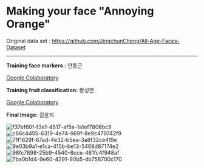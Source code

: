 # Making your face "Annoying Orange"

Original data set : https://github.com/JingchunCheng/All-Age-Faces-Dataset

 ---

**Training face markers :** 안동근

[Google Colaboratory](https://colab.research.google.com/drive/13Eln4I0GqY9sse3tGRdc6keF8xApz5nF?usp=sharing)

**Training fruit classification:** 황성연

[Google Colaboratory](https://colab.research.google.com/drive/1qaiGg2nTZYUVb-M-tScCRodlttEfRDfH?usp=sharing)

**Final Image:** 김윤지


![f37ef60f-f3e1-4517-af5a-1a1ef7806bc9](https://user-images.githubusercontent.com/38284317/146000326-5766b5c9-f79f-4d8b-a254-961e39e62c85.png)
![c66c4455-6319-4e74-969f-8e9c479742f9](https://user-images.githubusercontent.com/38284317/146000338-f58a2a77-1d71-4f02-8248-2d403e468da8.png)
![71f1629f-67ad-4e32-b5ea-3a8f32ce419e](https://user-images.githubusercontent.com/38284317/146000347-188ad00d-66ff-419b-bcea-900d89216c2e.png)
![9e03b9a1-e1ca-415b-be13-5468d87174e2](https://user-images.githubusercontent.com/38284317/146000360-6bab4c9f-b0ee-4a60-99c0-17ee8883a36f.png)
![98fc7898-25b9-4540-8cce-461fc4f948af](https://user-images.githubusercontent.com/38284317/146000369-3028bc7e-3a00-4cac-a0d3-cc104cdafef8.png)
![7ba0b1d4-9e60-4291-90b5-db758700c170](https://user-images.githubusercontent.com/38284317/146000376-52287310-dda5-4b95-8400-a20278773c0e.png)
